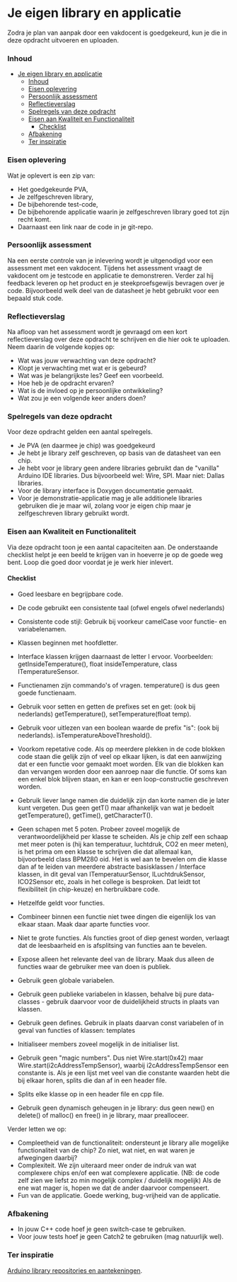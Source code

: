 # Je eigen library en applicatie
Zodra je plan van aanpak door een vakdocent is goedgekeurd, kun je die in deze opdracht uitvoeren en uploaden.

### Inhoud[](toc-id) <!-- omit in toc -->
- [Je eigen library en applicatie](#je-eigen-library-en-applicatie)
    - [Inhoud](#inhoud)
    - [Eisen oplevering](#eisen-oplevering)
    - [Persoonlijk assessment](#persoonlijk-assessment)
    - [Reflectieverslag](#reflectieverslag)
    - [Spelregels van deze opdracht](#spelregels-van-deze-opdracht)
    - [Eisen aan Kwaliteit en Functionaliteit](#eisen-aan-kwaliteit-en-functionaliteit)
      - [Checklist](#checklist)
    - [Afbakening](#afbakening)
    - [Ter inspiratie](#ter-inspiratie)


### Eisen oplevering
Wat je oplevert is een zip van:
- Het goedgekeurde PVA,
- Je zelfgeschreven library,
- De bijbehorende test-code,
- De bijbehorende applicatie waarin je zelfgeschreven library goed tot zijn recht komt.
- Daarnaast een link naar de code in je git-repo.

### Persoonlijk assessment
Na een eerste controle van je inlevering wordt je uitgenodigd voor een assessment met een vakdocent. Tijdens het assessment vraagt de vakdocent om je testcode en applicatie te demonstreren. Verder zal hij feedback leveren op het product en je steekproefsgewijs bevragen over je code. Bijvoorbeeld welk deel van de datasheet je hebt gebruikt voor een bepaald stuk code. 

### Reflectieverslag
Na afloop van het assessment wordt je gevraagd om een kort reflectieverslag over deze opdracht te schrijven en die hier ook te uploaden.
Neem daarin de volgende kopjes op:

- Wat was jouw verwachting van deze opdracht?
- Klopt je verwachting met wat er is gebeurd?
- Wat was je belangrijkste les? Geef een voorbeeld.
- Hoe heb je de opdracht ervaren?
- Wat is de invloed op je persoonlijke ontwikkeling?
- Wat zou je een volgende keer anders doen?

### Spelregels van deze opdracht
Voor deze opdracht gelden een aantal spelregels.

- Je PVA (en daarmee je chip) was goedgekeurd
- Je hebt je library zelf geschreven, op basis van de datasheet van een chip.
- Je hebt voor je library geen andere libraries gebruikt dan de "vanilla" Arduino IDE libraries.
Dus bijvoorbeeld wel: Wire, SPI. Maar niet: Dallas libraries.
- Voor de library interface is Doxygen documentatie gemaakt.
- Voor je demonstratie-applicatie mag je alle additionele libraries gebruiken die je maar wil, zolang 
voor je eigen chip maar je zelfgeschreven library gebruikt wordt.

### Eisen aan Kwaliteit en Functionaliteit
Via deze opdracht toon je een aantal capaciteiten aan. De onderstaande checklist helpt je een beeld te krijgen van in hoeverre je op de goede weg bent. Loop die goed door voordat je je werk hier inlevert. 

#### Checklist
- Goed leesbare en begrijpbare code.
- De code gebruikt een consistente taal (ofwel engels ofwel nederlands)

- Consistente code stijl: Gebruik bij voorkeur camelCase voor functie- en variabelenamen.
- Klassen beginnen met hoofdletter.
- Interface klassen krijgen daarnaast de letter I ervoor.
Voorbeelden: getInsideTemperature(), float insideTemperature, class ITemperatureSensor.
- Functienamen zijn commando's of vragen. temperature() is dus geen goede functienaam.
- Gebruik voor setten en getten de prefixes set en get: (ook bij nederlands) getTemperature(), setTemperature(float temp).
- Gebruik voor uitlezen van een boolean waarde de prefix "is": (ook bij nederlands). isTemperatureAboveThreshold().
- Voorkom repetative code.
Als op meerdere plekken in de code blokken code staan
die gelijk zijn of veel op elkaar lijken, is dat een aanwijzing dat er een functie voor
gemaakt moet worden. Elk van die blokken kan dan vervangen worden door een aanroep naar die functie.
Of soms kan een enkel blok blijven staan, en kan er een loop-constructie geschreven worden.
- Gebruik liever lange namen die duidelijk zijn dan korte namen die je later kunt vergeten.
Dus geen getT() maar afhankelijk van wat je bedoelt getTemperature(), getTime(), getCharacterT().
- Geen schapen met 5 poten. Probeer zoveel mogelijk de verantwoordelijkheid per klasse te scheiden.
Als je chip zelf een schaap met meer poten is (hij kan temperatuur, luchtdruk, CO2 en meer meten),
is het prima om een klasse te schrijven die dat allemaal kan, bijvoorbeeld class BPM280 oid.
Het is wel aan te bevelen om die klasse dan af te leiden van meerdere abstracte basisklassen / Interface klassen, in dit geval van ITemperatuurSensor, ILuchtdrukSensor, ICO2Sensor etc, zoals in het college is besproken. Dat leidt tot flexibiliteit (in chip-keuze) en herbruikbare code.
- Hetzelfde geldt voor functies.
- Combineer binnen een functie niet twee dingen die eigenlijk los van elkaar staan. Maak daar aparte functies voor.
- Niet te grote functies.
Als functies groot of diep genest worden, verlaagt dat de leesbaarheid en is afsplitsing van functies aan te bevelen.
- Expose alleen het relevante deel van de library.
Maak dus alleen de functies waar de gebruiker mee van doen is publiek.
- Gebruik geen globale variabelen.
- Gebruik geen publieke variabelen in klassen, behalve bij pure data-classes - gebruik daarvoor voor de duidelijkheid structs in plaats van klassen.
- Gebruik geen defines.
Gebruik in plaats daarvan const variabelen of in geval van functies of klassen: templates
- Initialiseer members zoveel mogelijk in de initialiser list.
- Gebruik geen "magic numbers".
Dus niet Wire.start(0x42) maar Wire.start(i2cAddressTempSensor), waarbij i2cAddressTempSensor een constante is.
Als je een lijst met veel van die constante waarden hebt die bij elkaar horen, splits die dan af in een header file.
- Splits elke klasse op in een header file en cpp file.
- Gebruik geen dynamisch geheugen in je library:
dus geen new() en delete() of malloc() en free() in je library, maar prealloceer.

Verder letten we op:
- Compleetheid van de functionaliteit: ondersteunt je library alle mogelijke functionaliteit van de chip?
Zo niet, wat niet, en wat waren je afwegingen daarbij?
- Complexiteit. We zijn uiteraard meer onder de indruk van wat complexere chips en/of een wat complexere applicatie.
(NB: de code zelf zien we liefst zo min mogelijk complex / duidelijk mogelijk)
Als de ene wat mager is, hopen we dat de ander daarvoor compenseert.
- Fun van de applicatie.
Goede werking, bug-vrijheid van de applicatie.

### Afbakening
- In jouw C++ code hoef je geen switch-case te gebruiken.
- Voor jouw tests hoef je geen Catch2 te gebruiken (mag natuurlijk wel).

### Ter inspiratie
[Arduino library repositories en aantekeningen](../library-voorbeelden.md).